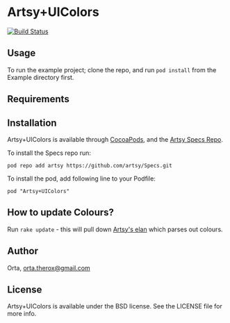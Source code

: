# Artsy+UIColors

[![Build Status](https://travis-ci.org/artsy/Artsy-UIColors.svg)](https://travis-ci.org/artsy/Artsy-UIColors)

## Usage

To run the example project; clone the repo, and run `pod install` from the Example directory first.

## Requirements

## Installation

Artsy+UIColors is available through [CocoaPods](http://cocoapods.org), and the [Artsy Specs Repo](https://github.com/artsy/specs). 

To install the Specs repo run:

    pod repo add artsy https://github.com/artsy/Specs.git

To install the pod, add following line to your Podfile:

    pod "Artsy+UIColors"

## How to update Colours?

Run `rake update` - this will pull down [Artsy's elan](https://github.com/artsy/elan) which parses out colours.

## Author

Orta, orta.therox@gmail.com

## License

Artsy+UIColors is available under the BSD license. See the LICENSE file for more info.
